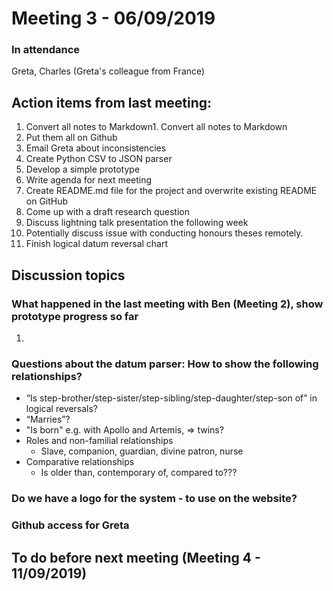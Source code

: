 #  Meeting 3 - 06/09/2019

### In attendance
Greta, Charles (Greta's colleague from France)

## Action items from last meeting:
1. Convert all notes to Markdown1. Convert all notes to Markdown
2. Put them all on Github
3. Email Greta about inconsistencies
4. Create Python CSV to JSON parser
5. Develop a simple prototype
6. Write agenda for next meeting
7. Create README.md file for the project and overwrite existing README on GitHub
8. Come up with a draft research question
9. Discuss lightning talk presentation the following week
10. Potentially discuss issue with conducting honours theses remotely.
11. Finish logical datum reversal chart


## Discussion topics

### What happened in the last meeting with Ben (Meeting 2), show prototype progress so far
1. 

### Questions about the datum parser: How to show the following relationships?
* “Is step-brother/step-sister/step-sibling/step-daughter/step-son of” in logical reversals?
* “Marries”?
* "Is born" e.g. with Apollo and Artemis, => twins?
* Roles and non-familial relationships
    * Slave, companion, guardian, divine patron, nurse
* Comparative relationships
    * Is older than, contemporary of, compared to???
    
### Do we have a logo for the system - to use on the website?

### Github access for Greta 

## To do before next meeting (Meeting 4 - 11/09/2019)

